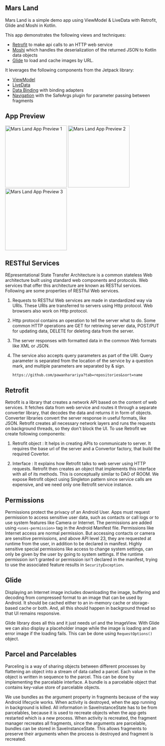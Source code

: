 ## Mars Land ##

Mars Land is a simple demo app using ViewModel & LiveData with Retrofit, Glide and Moshi in Kotlin.

This app demonstrates the following views and techniques:

* [Retrofit](https://square.github.io/retrofit/) to make api calls to an HTTP web service
* [Moshi](https://github.com/square/moshi) which handles the deserialization of the returned JSON to Kotlin data objects 
* [Glide](https://bumptech.github.io/glide/) to load and cache images by URL.
  
It leverages the following components from the Jetpack library:

* [ViewModel](https://developer.android.com/topic/libraries/architecture/viewmodel)
* [LiveData](https://developer.android.com/topic/libraries/architecture/livedata)
* [Data Binding](https://developer.android.com/topic/libraries/data-binding/) with binding adapters
* [Navigation](https://developer.android.com/topic/libraries/architecture/navigation/) with the SafeArgs plugin for parameter passing between fragments
## App Preview ##
<img alt="Mars Land App Preview 1" src="https://github.com/pawanharariya/Mars-Land/assets/43620548/30cb64df-bf12-4bda-8fed-a50d62f857d0" width=200>
<img alt="Mars Land App Preview 2" src="https://github.com/pawanharariya/Mars-Land/assets/43620548/f6d5244f-ee23-4217-85cb-d3548bb1e402" width=200>
<img alt="Mars Land App Preview 3" src="https://github.com/pawanharariya/Mars-Land/assets/43620548/e5f4da30-6e19-45e1-b520-c3a3521a186c" width=200>


## RESTful Services ##
REpresentational State Transfer Architecture is a common stateless Web architecture built using standard web components and protocols. Web services that offer this architecture are known as RESTful services. Following are some properties of RESTful Web services.

1. Requests to RESTful Web services are made in standardized way via URIs. These URIs are transferred to servers using Http protocol. Web browsers also work on Http protocol.

2. Http protocol contains an operation to tell the server what to do. Some common HTTP operations are GET for retrieving server data, POST/PUT for updating data, DELETE for deleting data from the server.

3. The server responses with formatted data in the common Web formats like XML or JSON.

4. The service also accepts query parameters as part of the URI. Query parameter is separated from the location of the service by a question mark, and multiple parameters are separated by & sign.
    ```
    https://github.com/pawanharariya?tab=repositories&sort=name
    ```

## Retrofit ##
Retrofit is a library that creates a network API based on the content of web services. It fetches data from web service and routes it through a separate converter library, that decodes the data and returns it in form of objects. Converter libraries convert the server response in useful formats, like JSON. Retrofit creates all necessary network layers and runs the requests on background threads, so they don't block the UI. To use Retrofit we create following components:

1. Retrofit object : It helps in creating APIs to communicate to server. It requires the base url of the server and a Convertor factory, that build the required Covertor.

2. Interface : It explains how Retrofit talks to web server using HTTP requests. Retrofit then creates an object that implements this interface with all of its methods. This is conceptually similar to DAO of ROOM. We expose Retrofit object using Singleton pattern since  service calls are expensive, and we need only one Retrofit service instance.

## Permissions ##

Permissions protect the privacy of an Android User. Apps must request permission to access sensitive user data, such as contacts or call logs or to use system features like Camera or Internet. The permissions are added using `<uses-permission>` tag in the Android Manifest file. Permissions like Internet access are normal permission. But accessing contacts or camera are sensitive permissions, and above API level 23, they are requested at runtime from the user, in addition to be declared in manifest. Highly sensitive special permissions like access to change system settings, can only be given by the user by going to system settings. If the runtime permission isn't granted or permission isn't declared in the manifest, trying to use the associated feature results in `SecurityException`.


## Glide ##

Displaying an Internet image includes downloading the image, buffering and decoding from compressed format to an image that can be used by Android. It should be cached either to an in-memory cache or storage-based cache or both. And, all this should happen in background thread so that UI remains responsive.

Glide library does all this and it just needs url and the ImageView. With Glide we can also display a placeholder image while the image is loading and an error image if the loading fails. This can be done using `RequestOptions()` object.

## Parcel and Parcelables ##

Parceling is a way of sharing objects between different processes by flattening an object into a stream of data called a parcel. Each value in the object is written in sequence to the parcel. This can be done by implementing the parcelable interface. A bundle is a parcelable object that contains key-value store of parcelable objects.

We use bundles as the argument property in fragments because of the way Android lifecycle works. When activity is destroyed, when the app running in background is killed. All information in SaveInstanceState has to be from parcelables, because it is used to recreate objects when the app gets restarted which is a new process. When activity is recreated, the fragment manager recreates all fragments, since the arguments are parcelable, bundles can be stored in SaveInstanceState. This allows fragments to preserve their arguments when the process is destroyed and fragment is recreated.